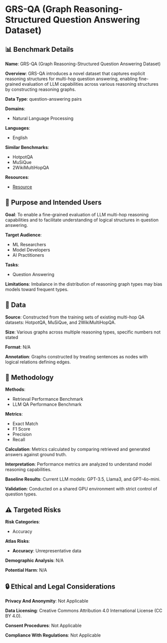 # GRS-QA (Graph Reasoning-Structured Question Answering Dataset)

## 📊 Benchmark Details

**Name**: GRS-QA (Graph Reasoning-Structured Question Answering Dataset)

**Overview**: GRS-QA introduces a novel dataset that captures explicit reasoning structures for multi-hop question answering, enabling fine-grained evaluation of LLM capabilities across various reasoning structures by constructing reasoning graphs.

**Data Type**: question-answering pairs

**Domains**:
- Natural Language Processing

**Languages**:
- English

**Similar Benchmarks**:
- HotpotQA
- MuSiQue
- 2WikiMultiHopQA

**Resources**:
- [Resource](https://arxiv.org/abs/2411.00369)

## 🎯 Purpose and Intended Users

**Goal**: To enable a fine-grained evaluation of LLM multi-hop reasoning capabilities and to facilitate understanding of logical structures in question answering.

**Target Audience**:
- ML Researchers
- Model Developers
- AI Practitioners

**Tasks**:
- Question Answering

**Limitations**: Imbalance in the distribution of reasoning graph types may bias models toward frequent types.

## 💾 Data

**Source**: Constructed from the training sets of existing multi-hop QA datasets: HotpotQA, MuSiQue, and 2WikiMultiHopQA.

**Size**: Various graphs across multiple reasoning types, specific numbers not stated

**Format**: N/A

**Annotation**: Graphs constructed by treating sentences as nodes with logical relations defining edges.

## 🔬 Methodology

**Methods**:
- Retrieval Performance Benchmark
- LLM QA Performance Benchmark

**Metrics**:
- Exact Match
- F1 Score
- Precision
- Recall

**Calculation**: Metrics calculated by comparing retrieved and generated answers against ground truth.

**Interpretation**: Performance metrics are analyzed to understand model reasoning capabilities.

**Baseline Results**: Current LLM models: GPT-3.5, Llama3, and GPT-4o-mini.

**Validation**: Conducted on a shared GPU environment with strict control of question types.

## ⚠️ Targeted Risks

**Risk Categories**:
- Accuracy

**Atlas Risks**:
- **Accuracy**: Unrepresentative data

**Demographic Analysis**: N/A

**Potential Harm**: N/A

## 🔒 Ethical and Legal Considerations

**Privacy And Anonymity**: Not Applicable

**Data Licensing**: Creative Commons Attribution 4.0 International License (CC BY 4.0).

**Consent Procedures**: Not Applicable

**Compliance With Regulations**: Not Applicable
